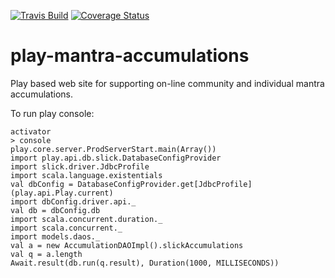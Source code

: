 [![Travis Build](https://travis-ci.org/leannenorthrop/play-mantra-accumulations.svg?branch=master)](https://travis-ci.org/leannenorthrop/scala-cart-kata)
[![Coverage Status](https://coveralls.io/repos/leannenorthrop/play-mantra-accumulations/badge.svg?branch=master&service=github)](https://coveralls.io/github/leannenorthrop/scala-cart-kata?branch=master)


# play-mantra-accumulations
Play based web site for supporting on-line community and individual mantra accumulations.

To run play console:

```
activator
> console
play.core.server.ProdServerStart.main(Array())
import play.api.db.slick.DatabaseConfigProvider
import slick.driver.JdbcProfile
import scala.language.existentials
val dbConfig = DatabaseConfigProvider.get[JdbcProfile](play.api.Play.current)
import dbConfig.driver.api._
val db = dbConfig.db
import scala.concurrent.duration._
import scala.concurrent._
import models.daos._
val a = new AccumulationDAOImpl().slickAccumulations
val q = a.length
Await.result(db.run(q.result), Duration(1000, MILLISECONDS))
```
